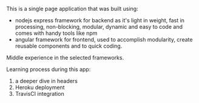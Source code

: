 This is a single page application that was built using:
* nodejs express framework for backend as it's light in weight, fast in processing, non-blocking, modular, dynamic and easy to code and comes with handy tools like npm
* angular framework for frontend, used to accomplish modularity, create reusable components and to quick coding.

Middle experience in the selected frameworks.

Learning process during this app:
1. a deeper dive in headers
2. Heroku deployment
3. TravisCI integration